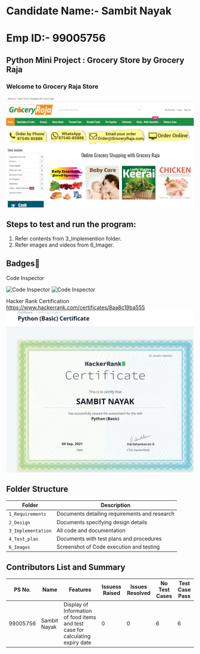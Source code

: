 # Candidate Name:- Sambit Nayak
# Emp ID:- 99005756

## Python Mini Project : Grocery Store by Grocery Raja

###  Welcome to Grocery Raja Store


![Screenshot (5)](https://raw.githubusercontent.com/Sambit-12/OOPS_Grocery_Python/main/2_Design/Grocery%20Raja.jpg?token=AUR3A2Z5P5G57GWOB6KVZDTBGNOPG)


## Steps to test and run the program: 
1. Refer contents from 3_Implemention folder.
2. Refer images and videos from 6_Imager.



## Badges🥇

  Code Inspector 

![Code Inspector](https://www.code-inspector.com/project/27275/score/svg)
![Code Inspector](https://www.code-inspector.com/project/27275/status/svg)

Hacker Rank Certification
https://www.hackerrank.com/certificates/8aa8c19ba555
![Hacker_Rank_Certificate](https://raw.githubusercontent.com/Sambit-12/OOPS_Grocery_Python/main/2_Design/Hacker%20Rank.jpg?token=AUR3A2YYAV3NG4KSJQKZPNLBGNQKW)
## Folder Structure
Folder             | Description
-------------------| -----------------------------------------
`1_Requirements`   | Documents detailing requirements and research
`2_Design`         | Documents specifying design details
`3_Implementation` | All code and documentation
`4_Test_plan`      | Documents with test plans and procedures
`6_Images`         | Screenshot of Code execution and testing

## Contributors List and Summary

PS No. |  Name   |    Features    | Issuess Raised |Issues Resolved|No Test Cases|Test Case Pass
-------|---------|----------------|----------------|---------------|-------------|--------------
99005756 | Sambit Nayak             | Display of Information of food items and test case for calculating expiry date| 0| 0| 6|6



 

